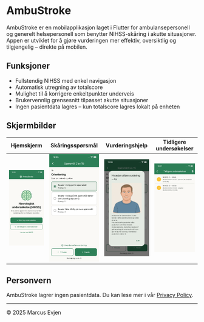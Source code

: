 # AmbuStroke

AmbuStroke er en mobilapplikasjon laget i Flutter for ambulansepersonell og generelt helsepersonell som benytter NIHSS-skåring i akutte situasjoner.  
Appen er utviklet for å gjøre vurderingen mer effektiv, oversiktlig og tilgjengelig – direkte på mobilen.

## Funksjoner
- Fullstendig NIHSS med enkel navigasjon
- Automatisk utregning av totalscore
- Mulighet til å korrigere enkeltpunkter underveis
- Brukervennlig grensesnitt tilpasset akutte situasjoner
- Ingen pasientdata lagres – kun totalscore lagres lokalt på enheten

## Skjermbilder
| Hjemskjerm | Skåringsspørsmål | Vurderingshjelp | Tidligere undersøkelser |
|------------|------------------|-----------------|-------------------------|
| <img src="screenshots/home.png" width="200"/> | <img src="screenshots/question.png" width="200"/> | <img src="screenshots/help.png" width="200"/> | <img src="screenshots/history.png" width="200"/> |

## Personvern
AmbuStroke lagrer ingen pasientdata. Du kan lese mer i vår [Privacy Policy](https://its-Syntax.github.io/AmbuStroke/privacy_policy.html).

---

© 2025 Marcus Evjen
